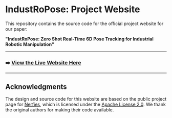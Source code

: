 # IndustRoPose: Project Website

This repository contains the source code for the official project website for our paper:

**"IndustRoPose: Zero Shot Real-Time 6D Pose Tracking for Industrial Robotic Manipulation"**

---

### ➡️ [View the Live Website Here](https://sherhazan.github.io/IndustRoPose/)

---

## Acknowledgments

The design and source code for this website are based on the public project page for [Nerfies](https://nerfies.github.io), which is licensed under the [Apache License 2.0](https://github.com/google/nerfies/blob/main/LICENSE). We thank the original authors for making their code available.
